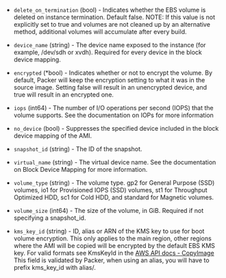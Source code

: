 <!-- Code generated from the comments of the BlockDevice struct in builder/amazon/common/block_device.go; DO NOT EDIT MANUALLY -->

-   `delete_on_termination` (bool) - Indicates whether the EBS volume is deleted on instance termination.
    Default false. NOTE: If this value is not explicitly set to true and
    volumes are not cleaned up by an alternative method, additional volumes
    will accumulate after every build.
    
-   `device_name` (string) - The device name exposed to the instance (for example, /dev/sdh or xvdh).
    Required for every device in the block device mapping.
    
-   `encrypted` (*bool) - Indicates whether or not to encrypt the volume. By default, Packer will
    keep the encryption setting to what it was in the source image. Setting
    false will result in an unencrypted device, and true will result in an
    encrypted one.
    
-   `iops` (int64) - The number of I/O operations per second (IOPS) that the volume supports.
    See the documentation on IOPs for more information
    
-   `no_device` (bool) - Suppresses the specified device included in the block device mapping of
    the AMI.
    
-   `snapshot_id` (string) - The ID of the snapshot.
    
-   `virtual_name` (string) - The virtual device name. See the documentation on Block Device Mapping
    for more information.
    
-   `volume_type` (string) - The volume type. gp2 for General Purpose (SSD) volumes, io1 for
    Provisioned IOPS (SSD) volumes, st1 for Throughput Optimized HDD, sc1
    for Cold HDD, and standard for Magnetic volumes.
    
-   `volume_size` (int64) - The size of the volume, in GiB. Required if not specifying a
    snapshot_id.
    
-   `kms_key_id` (string) - ID, alias or ARN of the KMS key to use for boot volume encryption. This
    only applies to the main region, other regions where the AMI will be
    copied will be encrypted by the default EBS KMS key. For valid formats
    see KmsKeyId in the [AWS API docs -
    CopyImage](https://docs.aws.amazon.com/AWSEC2/latest/APIReference/API_CopyImage.html)
    This field is validated by Packer, when using an alias, you will have to
    prefix kms_key_id with alias/.
    